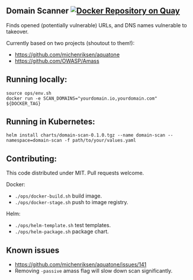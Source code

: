 ## Domain Scanner [![Docker Repository on Quay](https://quay.io/repository/verygoodsecurity/domain-scan/status "Docker Repository on Quay")](https://quay.io/repository/verygoodsecurity/domain-scan)
Finds opened (potentially vulnerable) URLs, and DNS names vulnerable to takeover.

Currently based on two projects (shoutout to them!):
- https://github.com/michenriksen/aquatone
- https://github.com/OWASP/Amass

## Running locally:
```
source ops/env.sh
docker run -e SCAN_DOMAINS="yourdomain.io,yourdomain.com" ${DOCKER_TAG}
```
## Running in Kubernetes:
```
helm install charts/domain-scan-0.1.0.tgz --name domain-scan --namespace=domain-scan -f path/to/your/values.yaml
```

## Contributing:
This code distributed under MIT. Pull requests welcome.

Docker:
- `./ops/docker-build.sh` build image.
- `./ops/docker-stage.sh` push to image registry.

Helm:
- `./ops/helm-template.sh` test templates.
- `./ops/helm-package.sh` package chart.

## Known issues
- https://github.com/michenriksen/aquatone/issues/141
- Removing `-passive` amass flag will slow down scan significantly.
